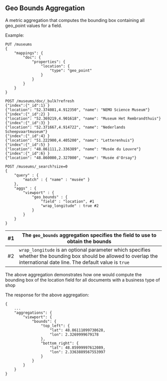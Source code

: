 ## Geo Bounds Aggregation

A metric aggregation that computes the bounding box containing all geo_point values for a field.

Example:
    
    
    PUT /museums
    {
        "mappings": {
            "doc": {
                "properties": {
                    "location": {
                        "type": "geo_point"
                    }
                }
            }
        }
    }
    
    POST /museums/doc/_bulk?refresh
    {"index":{"_id":1} }
    {"location": "52.374081,4.912350", "name": "NEMO Science Museum"}
    {"index":{"_id":2} }
    {"location": "52.369219,4.901618", "name": "Museum Het Rembrandthuis"}
    {"index":{"_id":3} }
    {"location": "52.371667,4.914722", "name": "Nederlands Scheepvaartmuseum"}
    {"index":{"_id":4} }
    {"location": "51.222900,4.405200", "name": "Letterenhuis"}
    {"index":{"_id":5} }
    {"location": "48.861111,2.336389", "name": "Musée du Louvre"}
    {"index":{"_id":6} }
    {"location": "48.860000,2.327000", "name": "Musée d'Orsay"}
    
    POST /museums/_search?size=0
    {
        "query" : {
            "match" : { "name" : "musée" }
        },
        "aggs" : {
            "viewport" : {
                "geo_bounds" : {
                    "field" : "location", #1
                    "wrap_longitude" : true #2
                }
            }
        }
    }

#1| The `geo_bounds` aggregation specifies the field to use to obtain the bounds     
---|---    
#2| `wrap_longitude` is an optional parameter which specifies whether the bounding box should be allowed to overlap the international date line. The default value is `true`  
  
The above aggregation demonstrates how one would compute the bounding box of the location field for all documents with a business type of shop

The response for the above aggregation:
    
    
    {
        ...
        "aggregations": {
            "viewport": {
                "bounds": {
                    "top_left": {
                        "lat": 48.86111099738628,
                        "lon": 2.3269999679178
                    },
                    "bottom_right": {
                        "lat": 48.85999997612089,
                        "lon": 2.3363889567553997
                    }
                }
            }
        }
    }

